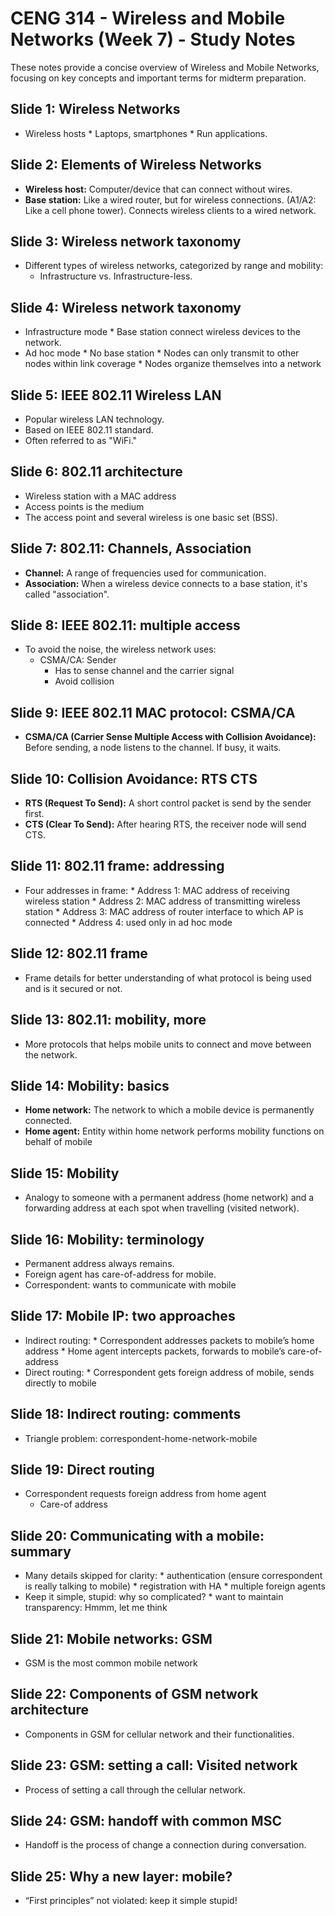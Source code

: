 # CENG 314 - Wireless and Mobile Networks (Week 7) - Study Notes

These notes provide a concise overview of Wireless and Mobile Networks, focusing on key concepts and important terms for midterm preparation.

## Slide 1: Wireless Networks

*   Wireless hosts
        * Laptops, smartphones
        * Run applications.

## Slide 2: Elements of Wireless Networks

*   **Wireless host:** Computer/device that can connect without wires.
*   **Base station:**  Like a wired router, but for wireless connections. (A1/A2: Like a cell phone tower). Connects wireless clients to a wired network.

## Slide 3: Wireless network taxonomy

*   Different types of wireless networks, categorized by range and mobility:
    *   Infrastructure vs. Infrastructure-less.

## Slide 4: Wireless network taxonomy

*   Infrastructure mode
        *  Base station connect wireless devices to the network.
*   Ad hoc mode
         * No base station
         * Nodes can only transmit to other nodes within link coverage
         * Nodes organize themselves into a network

## Slide 5: IEEE 802.11 Wireless LAN

*   Popular wireless LAN technology.
*   Based on IEEE 802.11 standard.
*   Often referred to as "WiFi."

## Slide 6: 802.11 architecture

*   Wireless station with a MAC address
*   Access points is the medium
*   The access point and several wireless is one basic set (BSS).

## Slide 7: 802.11: Channels, Association

*   **Channel:** A range of frequencies used for communication.
*   **Association:** When a wireless device connects to a base station, it's called "association".

## Slide 8: IEEE 802.11: multiple access

*   To avoid the noise, the wireless network uses:
       * CSMA/CA: Sender
          - Has to sense channel and the carrier signal
          - Avoid collision

## Slide 9: IEEE 802.11 MAC protocol: CSMA/CA

*   **CSMA/CA (Carrier Sense Multiple Access with Collision Avoidance):** Before sending, a node listens to the channel. If busy, it waits.

## Slide 10: Collision Avoidance: RTS CTS

*   **RTS (Request To Send):** A short control packet is send by the sender first.
*   **CTS (Clear To Send):** After hearing RTS, the receiver node will send CTS.

## Slide 11: 802.11 frame: addressing

*   Four addresses in frame:
         *  Address 1: MAC address of receiving wireless station
         *  Address 2: MAC address of transmitting wireless station
         *  Address 3: MAC address of router interface to which AP is connected
         *  Address 4: used only in ad hoc mode

## Slide 12: 802.11 frame

*   Frame details for better understanding of what protocol is being used and is it secured or not.

## Slide 13: 802.11: mobility, more

*   More protocols that helps mobile units to connect and move between the network.

## Slide 14: Mobility: basics

*   **Home network:** The network to which a mobile device is permanently connected.
*   **Home agent:** Entity within home network performs mobility functions on behalf of mobile

## Slide 15: Mobility

*   Analogy to someone with a permanent address (home network) and a forwarding address at each spot when travelling (visited network).

## Slide 16: Mobility: terminology

*   Permanent address always remains.
*   Foreign agent has care-of-address for mobile.
*   Correspondent: wants to communicate with mobile

## Slide 17: Mobile IP: two approaches

*   Indirect routing:
         * Correspondent addresses packets to mobile’s home address
         * Home agent intercepts packets, forwards to mobile’s care-of-address
*   Direct routing:
        * Correspondent gets foreign address of mobile, sends directly to mobile

## Slide 18: Indirect routing: comments

*   Triangle problem: correspondent-home-network-mobile

## Slide 19: Direct routing

*   Correspondent requests foreign address from home agent
    * Care-of address

## Slide 20: Communicating with a mobile: summary

*   Many details skipped for clarity:
          *  authentication (ensure correspondent is really talking to mobile)
          * registration with HA
          *  multiple foreign agents
*   Keep it simple, stupid: why so complicated?
          *  want to maintain transparency: Hmmm, let me think

## Slide 21: Mobile networks: GSM

*   GSM is the most common mobile network

## Slide 22: Components of GSM network architecture

*   Components in GSM for cellular network and their functionalities.

## Slide 23: GSM: setting a call: Visited network

*   Process of setting a call through the cellular network.

## Slide 24: GSM: handoff with common MSC

*   Handoff is the process of change a connection during conversation.

## Slide 25: Why a new layer: mobile?

*   “First principles” not violated: keep it simple stupid!
